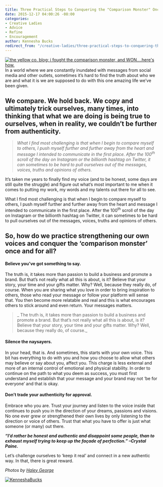 ```yaml
---
title: Three Practical Steps to Conquering the "Comparison Monster" Once and For All
date: 2015-12-17 04:00:26 -08:00
categories:
- Creative Ladies
- Advice
- Refine
- Encouragement
author: Kennesha Bucks
redirect_from: "/creative-ladies/three-practical-steps-to-conquering-the-comparison-monster-once-and-for-all/"
---
```


[![the yellow co. blog: i fought the comparison monster, and WON....here's how.](https://yellow-blog-images.imgix.net/2015/12/5-800x533.jpg)](https://yellow-blog-images.imgix.net/2015/12/5-800x533.jpg)In a world where we are constantly inundated with messages from social media and other outlets, sometimes it’s hard to find the truth about who we are and what it is we are supposed to do with this one amazing life we’ve been given.

## We compare. We hold back. We copy and ultimately trick ourselves, many times, into thinking that what we are doing is being true to ourselves, when in reality, we couldn’t be further from authenticity.

> _What I find most challenging is that when I begin to compare myself to others, I push myself further and further away from the heart and message I intended to communicate in the first place. After the 100<sup>th</sup> scroll of the day on Instagram or the billionth hashtag on Twitter, it can sometimes to be hard to pull ourselves out of the messages, voices, truths and opinions of others._

It’s taken me years to finally find my voice (and to be honest, some days are still quite the struggle) and figure out what‘s most important to me when it comes to putting my work, my words and my talents out there for all to see.

What I find most challenging is that when I begin to compare myself to others, I push myself further and further away from the heart and message I intended to communicate in the first place. After the 100<sup>th</sup> scroll of the day on Instagram or the billionth hashtag on Twitter, it can sometimes to be hard to pull ourselves out of the messages, voices, truths and opinions of others.

## So, how do we practice strengthening our own voices and conquer the ‘comparison monster’ once and for all?

#### **Believe you’ve got something to say.**

The truth is, it takes more than passion to build a business and promote a brand. But that’s not really what all this is about, is it? Believe that your story, your time and your gifts matter. Why? Well, because they really do, of course. When you are sharing what you love in order to bring inspiration to others, those who read your message or follow your platform will sense that. You then become more relatable and real and this is what encourages others to stick around and even return. Your messages matters.

> _ The truth is, it takes more than passion to build a business and promote a brand. But that’s not really what all this is about, is it? Believe that your story, your time and your gifts matter. Why? Well, because they really do, of course._

#### **Silence the naysayers.**

In your head, that is. And sometimes, this starts with your own voice. This bit has everything to do with you and how you choose to allow what others may believe or say about you, affect you. This charge is less external and more of an internal control of emotional and physical stability. In order to continue on the path to what you deem as success, you must first understand and establish that your message and your brand may not ‘be for everyone’ and that is okay.

#### **Don’t trade your authenticity for approval.**

Embrace who you are. Trust your journey and listen to the voice inside that continues to push you in the direction of your dreams, passions and visions. No one ever grew or strengthened their own lives by only listening to the direction or voice of others. Trust that what you have to offer is just what someone (or many) out there.

_**“I’d rather be honest and authentic and disappoint some people, than to exhaust myself trying to keep up the façade of perfection.” –Crystal Paine.**_

Let’s challenge ourselves to ‘keep it real’ and connect in a new authentic way. In that, there is great reward.

_Photos by [Haley George](http://www.haleygeorgephotography.com/)_

[![KenneshaBucks](https://yellow-blog-images.imgix.net/2015/12/KenneshaBucks.jpg)](http://www.restorationhouseinteriors.com/)
